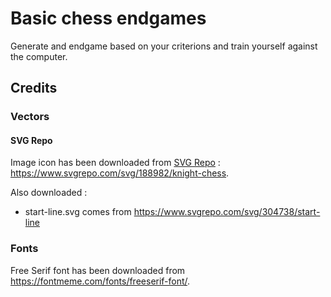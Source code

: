# Basic chess endgames

Generate and endgame based on your criterions and train yourself against the computer.

## Credits

### Vectors

#### SVG Repo

Image icon has been downloaded from [SVG Repo](https://www.svgrepo.com/) : https://www.svgrepo.com/svg/188982/knight-chess.

Also downloaded :
* start-line.svg comes from https://www.svgrepo.com/svg/304738/start-line

### Fonts

Free Serif font has been downloaded from https://fontmeme.com/fonts/freeserif-font/.